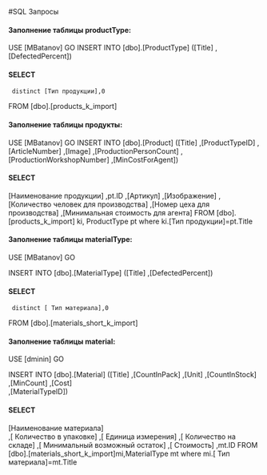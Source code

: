 #SQL Запросы 
 #### Заполнение таблицы productType:

USE [MBatanov]
GO
INSERT INTO [dbo].[ProductType]
           ([Title]
           ,[DefectedPercent])
 ####   SELECT 
     distinct [Тип продукции],0
  FROM [dbo].[products_k_import]
 #### Заполнение таблицы продукты:
  USE [MBatanov]
GO
INSERT INTO [dbo].[Product]
           ([Title]
           ,[ProductTypeID]
           ,[ArticleNumber]
           ,[Image]
           ,[ProductionPersonCount]
           ,[ProductionWorkshopNumber]
           ,[MinCostForAgent])
   ####  SELECT 
   [Наименование продукции]
       ,pt.ID
	  ,[Артикул]
      ,[Изображение]
      ,[Количество человек для производства]
      ,[Номер цеха для производства]
	  ,[Минимальная стоимость для агента]
  FROM [dbo].[products_k_import] ki, ProductType pt
  where ki.[Тип продукции]=pt.Title
#### Заполнение таблицы materialType:
USE [MBatanov]
GO

INSERT INTO [dbo].[MaterialType]
           ([Title]
           ,[DefectedPercent])
 ####  SELECT
     distinct [ Тип материала],0
     
  FROM [dbo].[materials_short_k_import]
#### Заполнение таблицы material:  

USE [dminin]
GO

INSERT INTO [dbo].[Material]
           ([Title]
           ,[CountInPack]
           ,[Unit]
           ,[CountInStock]
           ,[MinCount]
           ,[Cost]     
           ,[MaterialTypeID])
#### SELECT 
[Наименование материала]  
      ,[ Количество в упаковке]
      ,[ Единица измерения]
      ,[ Количество на складе]
      ,[ Минимальный возможный остаток]
      ,[ Стоимость]
	  ,mt.ID
  FROM [dbo].[materials_short_k_import]mi,MaterialType mt
  where mi.[ Тип материала]=mt.Title
